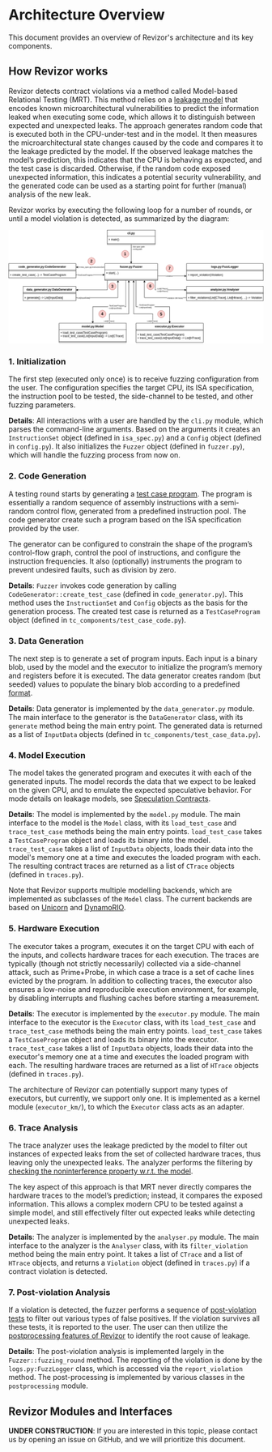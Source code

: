 # Architecture Overview

This document provides an overview of Revizor's architecture and its key components.

## How Revizor works

Revizor detects contract violations via a method called Model-based Relational Testing (MRT).
This method relies on a [leakage model](../contracts.md) that encodes known microarchitectural vulnerabilities to predict the information leaked when executing some code, which
 allows it to distinguish between expected and unexpected  leaks. The approach generates random code that is executed both in the CPU-under-test and in the model. It then measures the microarchitectural state changes caused by the code and compares it to the leakage predicted by the model. If the observed leakage matches the model’s prediction, this indicates that the CPU is behaving as expected, and
 the test case is discarded. Otherwise, if the random code exposed unexpected information, this indicates a potential security vulnerability, and the generated code can be used as a starting point for further (manual) analysis of the new leak.

Revizor works by executing the following loop for a number of rounds, or until a model violation is detected, as summarized by the diagram:

![architecture](../assets/fuzzing-flow.png)

### 1. Initialization

The first step (executed only once) is to receive fuzzing configuration from the user.
The configuration specifies the target CPU, its ISA specification, the instruction pool to be tested, the side-channel to be tested, and other fuzzing parameters.

**Details**: All interactions with a user are handled by the `cli.py` module, which parses the command-line arguments. Based on the arguments it creates an `InstructionSet` object (defined in `isa_spec.py`) and a `Config` object (defined in `config.py`). It also initializes the `Fuzzer` object (defined in `fuzzer.py`), which will handle the fuzzing process from now on.

### 2. Code Generation

A testing round starts by generating a [test case program](tc-representation.md). The program is essentially a random sequence of assembly instructions with a semi-random control flow, generated from a predefined instruction pool. The code generator create such a program based on the ISA specification provided by the user.

The generator can be configured to constrain the shape of the program’s control-flow graph, control the pool of instructions, and configure the instruction frequencies. It also (optionally) instruments the program to prevent undesired faults, such as division by zero.

**Details**: `Fuzzer` invokes code generation by calling `CodeGenerator::create_test_case` (defined in `code_generator.py`).
This method uses the `InstructionSet` and `Config` objects as the basis for the generation process.
The created test case is returned as a `TestCaseProgram` object (defined in `tc_components/test_case_code.py`).

### 3. Data Generation

The next step is to generate a set of program inputs. Each input is a binary blob, used by the model and the executor to initialize the program’s memory and registers before it is executed. The data generator creates random (but seeded) values to populate the binary blob according to a predefined [format](binary-formats.md#revizor-data-binary-format-rdbf).

**Details**: Data generator is implemented by the `data_generator.py` module. The main interface to the generator is the `DataGenerator` class, with its `generate` method being the main entry point.
The generated data is returned as a list of `InputData` objects (defined in `tc_components/test_case_data.py`).

### 4. Model Execution

The model takes the generated program and executes it with each of the generated inputs.
The model records the data that we expect to be leaked on the given CPU, and to emulate the expected speculative behavior. For mode details on leakage models, see [Speculation Contracts](../contracts.md).

**Details**: The model is implemented by the `model.py` module.
The main interface to the model is the `Model` class, with its `load_test_case` and `trace_test_case` methods being the main entry points.
`load_test_case` takes a `TestCaseProgram` object and loads its binary into the model.
`trace_test_case` takes a list of `InputData` objects, loads their data into the model's memory one at a time and executes the loaded program with each.
The resulting contract traces are returned as a list of `CTrace` objects (defined in `traces.py`).

Note that Revizor supports multiple modelling backends, which are implemented as subclasses of the `Model` class. The current backends are based on [Unicorn](unicorn-model.md) and [DynamoRIO](dr-model.md).

### 5. Hardware Execution

The executor takes a program, executes it on the target CPU with each of the inputs, and collects hardware traces for each execution. The traces are typically (though not strictly necessarily) collected via a side-channel attack, such as Prime+Probe, in which case a trace is a set of cache lines evicted by the program. In addition to collecting traces, the executor also ensures a low-noise and reproducible execution environment, for example, by disabling interrupts and flushing caches before starting a measurement.

**Details**: The executor is implemented by the `executor.py` module.
The main interface to the executor is the `Executor` class, with its `load_test_case` and `trace_test_case` methods being the main entry points.
`load_test_case` takes a `TestCaseProgram` object and loads its binary into the executor.
`trace_test_case` takes a list of `InputData` objects, loads their data into the executor's memory one at a time and executes the loaded program with each.
The resulting hardware traces are returned as a list of `HTrace` objects (defined in `traces.py`).

The architecture of Revizor can potentially support many types of executors, but currently, we support only one. It is implemented as a kernel module (`executor_km/`), to which the `Executor` class acts as an adapter.

### 6. Trace Analysis

The trace analyzer uses the leakage predicted by the model to filter out instances of expected leaks from the set of collected hardware traces, thus leaving only the unexpected leaks. The analyzer performs the filtering by [checking the noninterference property w.r.t. the model](../contracts.md).

The key aspect of this approach is that MRT never directly compares the hardware traces to the model’s prediction; instead, it compares the exposed information. This allows a complex modern CPU to be tested against a simple model, and still effectively filter out expected leaks while detecting unexpected leaks.

**Details**: The analyzer is implemented by the `analyser.py` module.
The main interface to the analyzer is the `Analyser` class, with its `filter_violation` method being the main entry point.
It takes a list of `CTrace` and a list of `HTrace` objects, and returns a `Violation` object (defined in `traces.py`) if a contract violation is detected.

### 7. Post-violation Analysis

If a violation is detected, the fuzzer performs a sequence of [post-violation tests](post-violation.md) to filter out various types of false positives.
If the violation survives all these tests, it is reported to the user.
The user can then utilize the [postprocessing features of Revizor](../user/minimization.md) to identify the root cause of leakage.

**Details**: The post-violation analysis is implemented largely in the `Fuzzer::fuzzing_round` method.
The reporting of the violation is done by the `logs.py:FuzzLogger` class, which is accessed via the `report_violation` method.
The post-processing is implemented by various classes in the `postprocessing` module.

## Revizor Modules and Interfaces

**UNDER CONSTRUCTION**: If you are interested in this topic, please contact us by opening an issue on GitHub, and we will prioritize this document.
